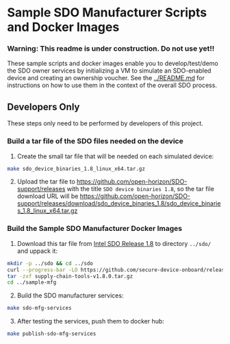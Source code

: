 # Sample SDO Manufacturer Scripts and Docker Images

### Warning: This readme is under construction. Do not use yet!!

These sample scripts and docker images enable you to develop/test/demo the SDO owner services by initializing a VM to simulate an SDO-enabled  device and creating an ownership voucher. See the [../README.md](../README.md) for instructions on how to use them in the context of the overall SDO process.

## Developers Only

These steps only need to be performed by developers of this project.

### Build a tar file of the SDO files needed on the device

1. Create the small tar file that will be needed on each simulated device:

  ```bash
  make sdo_device_binaries_1.8_linux_x64.tar.gz
  ```

2. Upload the tar file to https://github.com/open-horizon/SDO-support/releases with the title `SDO device binaries 1.8`, so the tar file download URL will be https://github.com/open-horizon/SDO-support/releases/download/sdo_device_binaries_1.8/sdo_device_binaries_1.8_linux_x64.tar.gz

### Build the Sample SDO Manufacturer Docker Images

1. Download this tar file from [Intel SDO Release 1.8](https://github.com/secure-device-onboard/release/releases/tag/v1.8.0) to directory `../sdo/` and uppack it:

  ```bash
  mkdir -p ../sdo && cd ../sdo
  curl --progress-bar -LO https://github.com/secure-device-onboard/release/releases/download/v1.8.0/supply-chain-tools-v1.8.0.tar.gz
  tar -zxf supply-chain-tools-v1.8.0.tar.gz
  cd ../sample-mfg
  ```

2. Build the SDO manufacturer services:

  ```bash
  make sdo-mfg-services
  ```

3. After testing the services, push them to docker hub:

  ```bash
  make publish-sdo-mfg-services
  ```
